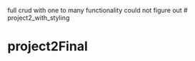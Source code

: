 full crud with one to many functionality
could not figure out # project2_with_styling
# project2Final
